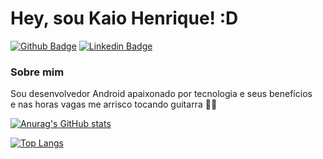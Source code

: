 # Hey, sou Kaio Henrique! :D

[![Github Badge](https://img.shields.io/badge/-Github-000?style=flat-square&logo=Github&logoColor=white&link=https://github.com/fagnerpsantos)](https://github.com/kaioshenrique)
[![Linkedin Badge](https://img.shields.io/badge/-LinkedIn-blue?style=flat-square&logo=Linkedin&logoColor=white&link=https://www.linkedin.com/in/fagnerpsantos/)](https://www.linkedin.com/in/kaioshenrique/)

### Sobre mim
Sou desenvolvedor Android apaixonado por tecnologia e seus benefícios <br> e nas horas vagas me arrisco tocando guitarra 🎸🎵


[![Anurag's GitHub stats](https://github-readme-stats.vercel.app/api?username=kaioshenrique&show_icons=true&include_all_commits=true&count_private=tru&theme=buefy)](https://github.com/anuraghazra/github-readme-stats)

[![Top Langs](https://github-readme-stats.vercel.app/api/top-langs/?username=kaioshenrique&layout=compact&theme=buefy)](https://github.com/anuraghazra/github-readme-stats)
